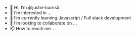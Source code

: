 - 👋 Hi, I’m @justin-burns5
- 👀 I’m interested in ...
- 🌱 I’m currently learning Javascript / Full stack development
- 💞️ I’m looking to collaborate on ...
- 📫 How to reach me ...

<!---
justin-burns5/justin-burns5 is a ✨ special ✨ repository because its `README.md` (this file) appears on your GitHub profile.
You can click the Preview link to take a look at your changes.
--->
